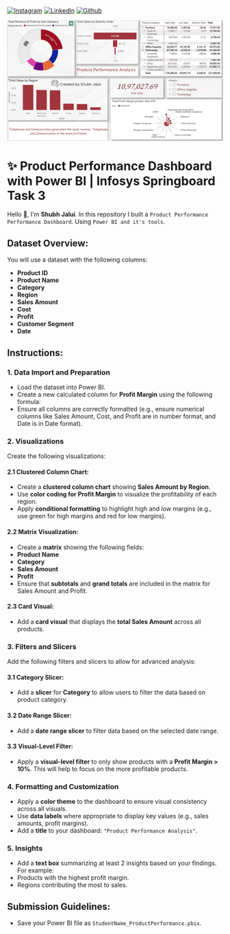 <!-- social media connecting shield -->

[![Instagram][instagram-shield]][instagram-url]
[![LinkedIn][linkedin-shield]][linkedin-url]
[![Github][github-shield]][github-url]

![Screenshot](https://github.com/sJalui/Infosys-Springboard-Task-3/blob/main/Screenshot%202024-12-20%20020237.png?raw=true)

# ✨ Product Performance Dashboard with Power BI | Infosys Springboard Task 3 

Hello 👋, I'm <strong>Shubh Jalui</strong>. In this repository I built a `Product Performance Performance Dashboard`. Using `Power BI and it's tools`.

<!-- my social media links -->

[instagram-url]: https://www.instagram.com/s_jalui
[linkedin-url]: https://in.linkedin.com/in/shubh-jalui-1923b1259
[github-url]: https://www.github.com/sJalui
<!-- shield icon links -->

[instagram-shield]: https://img.shields.io/badge/-Instagram-black.svg?style=flat-square&logo=instagram&color=555&logoColor=white
[linkedin-shield]: https://img.shields.io/badge/-LinkedIn-black.svg?style=flat-square&logo=linkedin&colorB=555
[github-shield]: https://img.shields.io/badge/-Github-black.svg?style=flat-square&logo=github&color=555&logoColor=white


## Dataset Overview:
You will use a dataset with the following columns:
- **Product ID**
- **Product Name**
- **Category**
- **Region**
- **Sales Amount**
- **Cost**
- **Profit**
- **Customer Segment**
- **Date**

## Instructions:

### 1. Data Import and Preparation
- Load the dataset into Power BI.
- Create a new calculated column for **Profit Margin** using the following formula:
- Ensure all columns are correctly formatted (e.g., ensure numerical columns like Sales Amount, Cost, and Profit are in number format, and Date is in Date format).

### 2. Visualizations
Create the following visualizations:

#### 2.1 Clustered Column Chart:
- Create a **clustered column chart** showing **Sales Amount by Region**.
- Use **color coding for Profit Margin** to visualize the profitability of each region.
- Apply **conditional formatting** to highlight high and low margins (e.g., use green for high margins and red for low margins).

#### 2.2 Matrix Visualization:
- Create a **matrix** showing the following fields:
- **Product Name**
- **Category**
- **Sales Amount**
- **Profit**
- Ensure that **subtotals** and **grand totals** are included in the matrix for Sales Amount and Profit.

#### 2.3 Card Visual:
- Add a **card visual** that displays the **total Sales Amount** across all products.

### 3. Filters and Slicers
Add the following filters and slicers to allow for advanced analysis:

#### 3.1 Category Slicer:
- Add a **slicer** for **Category** to allow users to filter the data based on product category.

#### 3.2 Date Range Slicer:
- Add a **date range slicer** to filter data based on the selected date range.

#### 3.3 Visual-Level Filter:
- Apply a **visual-level filter** to only show products with a **Profit Margin > 10%**. This will help to focus on the more profitable products.

### 4. Formatting and Customization
- Apply a **color theme** to the dashboard to ensure visual consistency across all visuals.
- Use **data labels** where appropriate to display key values (e.g., sales amounts, profit margins).
- Add a **title** to your dashboard: `"Product Performance Analysis"`.

### 5. Insights
- Add a **text box** summarizing at least 2 insights based on your findings. For example:
- Products with the highest profit margin.
- Regions contributing the most to sales.

## Submission Guidelines:
- Save your Power BI file as `StudentName_ProductPerformance.pbix`.

